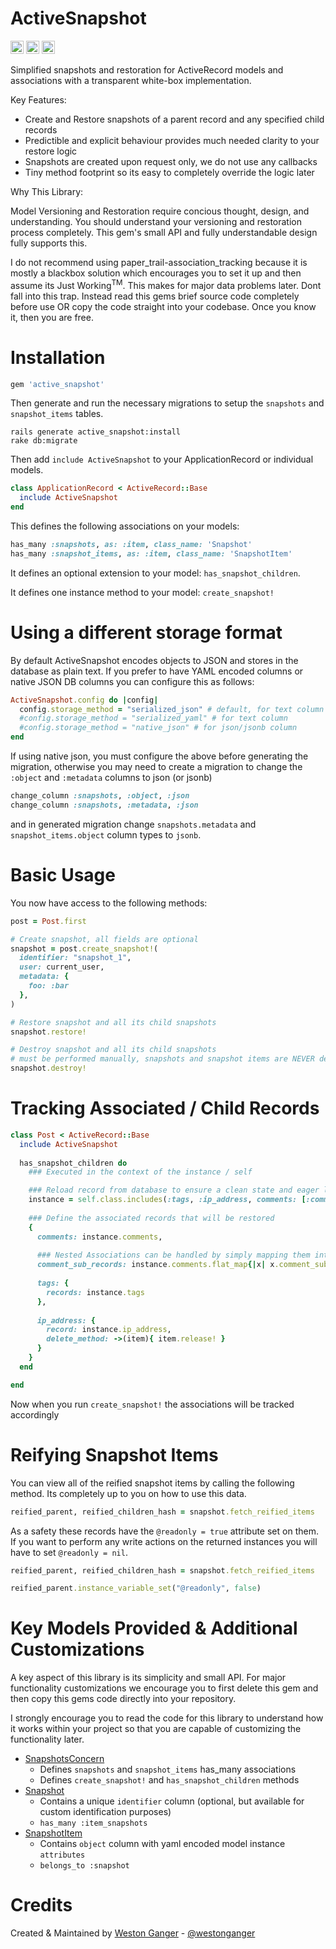 # ActiveSnapshot

<a href="https://badge.fury.io/rb/active_snapshot" target="_blank"><img height="21" style='border:0px;height:21px;' border='0' src="https://badge.fury.io/rb/active_snapshot.svg" alt="Gem Version"></a>
<a href='https://github.com/westonganger/active_snapshot/actions' target='_blank'><img src="https://github.com/westonganger/active_snapshot/workflows/Tests/badge.svg" style="max-width:100%;" height='21' style='border:0px;height:21px;' border='0' alt="CI Status"></a>
<a href='https://rubygems.org/gems/active_snapshot' target='_blank'><img height='21' style='border:0px;height:21px;' src='https://ruby-gem-downloads-badge.herokuapp.com/active_snapshot?label=rubygems&type=total&total_label=downloads&color=brightgreen' border='0' alt='RubyGems Downloads' /></a>

Simplified snapshots and restoration for ActiveRecord models and associations with a transparent white-box implementation.

Key Features:

- Create and Restore snapshots of a parent record and any specified child records
- Predictible and explicit behaviour provides much needed clarity to your restore logic
- Snapshots are created upon request only, we do not use any callbacks
- Tiny method footprint so its easy to completely override the logic later

Why This Library:

Model Versioning and Restoration require concious thought, design, and understanding. You should understand your versioning and restoration process completely. This gem's small API and fully understandable design fully supports this.

I do not recommend using paper_trail-association_tracking because it is mostly a blackbox solution which encourages you to set it up and then assume its Just Working<sup>TM</sup>. This makes for major data problems later. Dont fall into this trap. Instead read this gems brief source code completely before use OR copy the code straight into your codebase. Once you know it, then you are free.



# Installation

```ruby
gem 'active_snapshot'
```

Then generate and run the necessary migrations to setup the `snapshots` and `snapshot_items` tables.

```
rails generate active_snapshot:install
rake db:migrate
```

Then add `include ActiveSnapshot` to your ApplicationRecord or individual models.

```ruby
class ApplicationRecord < ActiveRecord::Base
  include ActiveSnapshot
end
```

This defines the following associations on your models:

```ruby
has_many :snapshots, as: :item, class_name: 'Snapshot'
has_many :snapshot_items, as: :item, class_name: 'SnapshotItem'
```

It defines an optional extension to your model: `has_snapshot_children`.

It defines one instance method to your model: `create_snapshot!`

# Using a different storage format

By default ActiveSnapshot encodes objects to JSON and stores in the database as plain text. If you prefer to have YAML encoded columns or native JSON DB columns you can configure this as follows:

```ruby
ActiveSnapshot.config do |config|
  config.storage_method = "serialized_json" # default, for text column
  #config.storage_method = "serialized_yaml" # for text column
  #config.storage_method = "native_json" # for json/jsonb column
end
```

If using native json, you must configure the above before generating the migration, otherwise you may need to create a migration to change the `:object` and `:metadata` columns to json (or jsonb)

```ruby
change_column :snapshots, :object, :json
change_column :snapshots, :metadata, :json
```

and in generated migration change `snapshots.metadata` and `snapshot_items.object` column types to `jsonb`.

# Basic Usage

You now have access to the following methods:

```ruby
post = Post.first

# Create snapshot, all fields are optional
snapshot = post.create_snapshot!(
  identifier: "snapshot_1",
  user: current_user,
  metadata: {
    foo: :bar
  },
)

# Restore snapshot and all its child snapshots
snapshot.restore!

# Destroy snapshot and all its child snapshots
# must be performed manually, snapshots and snapshot items are NEVER destroyed automatically
snapshot.destroy!
```

# Tracking Associated / Child Records

```ruby
class Post < ActiveRecord::Base
  include ActiveSnapshot
  
  has_snapshot_children do
    ### Executed in the context of the instance / self

    ### Reload record from database to ensure a clean state and eager load the specified associations
    instance = self.class.includes(:tags, :ip_address, comments: [:comment_sub_records]).find(id)
    
    ### Define the associated records that will be restored
    {
      comments: instance.comments,
      
      ### Nested Associations can be handled by simply mapping them into an array
      comment_sub_records: instance.comments.flat_map{|x| x.comment_sub_records }, 
      
      tags: {
        records: instance.tags
      },
      
      ip_address: {
        record: instance.ip_address,
        delete_method: ->(item){ item.release! }
      }
    }
  end

end
```

Now when you run `create_snapshot!` the associations will be tracked accordingly

# Reifying Snapshot Items

You can view all of the reified snapshot items by calling the following method. Its completely up to you on how to use this data. 

```ruby
reified_parent, reified_children_hash = snapshot.fetch_reified_items
```

As a safety these records have the `@readonly = true` attribute set on them. If you want to perform any write actions on the returned instances you will have to set `@readonly = nil`.

```ruby
reified_parent, reified_children_hash = snapshot.fetch_reified_items

reified_parent.instance_variable_set("@readonly", false)
```

# Key Models Provided & Additional Customizations

A key aspect of this library is its simplicity and small API. For major functionality customizations we encourage you to first delete this gem and then copy this gems code directly into your repository.

I strongly encourage you to read the code for this library to understand how it works within your project so that you are capable of customizing the functionality later.

- [SnapshotsConcern](./lib/active_snapshot/models/concerns/snapshots_concern.rb)
  * Defines `snapshots` and `snapshot_items` has_many associations
  * Defines `create_snapshot!` and `has_snapshot_children` methods
- [Snapshot](./lib/active_snapshot/models/snapshot.rb)
  * Contains a unique `identifier` column (optional, but available for custom identification purposes)
  * `has_many :item_snapshots`
- [SnapshotItem](./lib/active_snapshot/models/snapshot_item.rb)
  * Contains `object` column with yaml encoded model instance `attributes`
  * `belongs_to :snapshot`


# Credits

Created & Maintained by [Weston Ganger](https://westonganger.com) - [@westonganger](https://github.com/westonganger)
